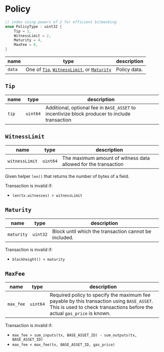 # Policy

```c++
// index using powers of 2 for efficient bitmasking
enum PolicyType : uint32 {
    Tip = 1,
    WitnessLimit = 2,
    Maturity = 4,
    MaxFee = 8,
}
```

| name   | type                                                                              | description  |
|--------|-----------------------------------------------------------------------------------|--------------|
| `data` | One of [`Tip`](#tip), [`WitnessLimit`](#witnesslimit), or [`Maturity`](#maturity) | Policy data. |

## `Tip`

| name       | type     | description                                                                                   |
|------------|----------|-----------------------------------------------------------------------------------------------|
| `tip` | `uint64` | Additional, optional fee in `BASE_ASSET` to incentivize block producer to include transaction |

## `WitnessLimit`

| name           | type     | description                                                    |
|----------------|----------|----------------------------------------------------------------|
| `witnessLimit` | `uint64` | The maximum amount of witness data allowed for the transaction |

Given helper `len()` that returns the number of bytes of a field.

Transaction is invalid if:

- `len(tx.witnesses) > witnessLimit`

## `Maturity`

| name       | type     | description                              |
|------------|----------|------------------------------------------|
| `maturity` | `uint32` | Block until which the transaction cannot be included. |

Transaction is invalid if:

- `blockheight() < maturity`

## `MaxFee`

| name      | type     | description                                                                                                                                                           |
|-----------|----------|-----------------------------------------------------------------------------------------------------------------------------------------------------------------------|
| `max_fee` | `uint64` | Required policy to specify the maximum fee payable by this transaction using `BASE_ASSET`. This is used to check transactions before the actual `gas_price` is known. |

Transaction is invalid if:

- `max_fee > sum_inputs(tx, BASE_ASSET_ID) - sum_outputs(tx, BASE_ASSET_ID)`
- `max_fee < max_fee(tx, BASE_ASSET_ID, gas_price)`
